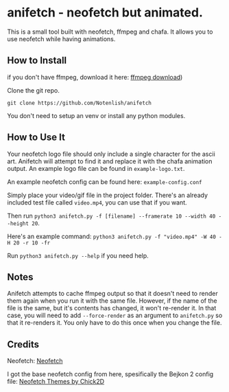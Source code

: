 # anifetch - neofetch but animated.

This is a small tool built with neofetch, ffmpeg and chafa. It allows you to use neofetch while having animations.

## How to Install

if you don't have ffmpeg, download it here: [ffmpeg download](https://www.ffmpeg.org/download.html))

Clone the git repo.

`git clone https://github.com/Notenlish/anifetch`

You don't need to setup an venv or install any python modules.

## How to Use It

Your neofetch logo file should only include a single character for the ascii art. Anifetch will attempt to find it and replace it with the chafa animation output. An example logo file can be found in `example-logo.txt`.

An example neofetch config can be found here: `example-config.conf`

Simply place your video/gif file in the project folder. There's an already included test file called `video.mp4`, you can use that if you want.

Then run `python3 anifetch.py -f [filename] --framerate 10 --width 40 --height 20`.

Here's an example command: `python3 anifetch.py -f "video.mp4" -W 40 -H 20 -r 10 -fr`

Run `python3 anifetch.py --help` if you need help.

## Notes

Anifetch attempts to cache ffmpeg output so that it doesn't need to render them again when you run it with the same file. However, if the name of the file is the same, but it's contents has changed, it won't re-render it. In that case, you will need to add `--force-render` as an argument to `anifetch.py` so that it re-renders it. You only have to do this once when you change the file.

## Credits

Neofetch: [Neofetch](https://github.com/dylanaraps/neofetch)

I got the base neofetch config from here, spesifically the Bejkon 2 config file: [Neofetch Themes by Chick2D](https://github.com/Chick2D/neofetch-themes)
